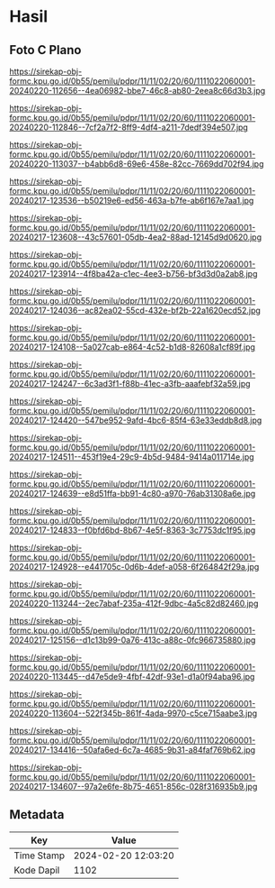 # Hasil

## Foto C Plano

https://sirekap-obj-formc.kpu.go.id/0b55/pemilu/pdpr/11/11/02/20/60/1111022060001-20240220-112656--4ea06982-bbe7-46c8-ab80-2eea8c66d3b3.jpg

https://sirekap-obj-formc.kpu.go.id/0b55/pemilu/pdpr/11/11/02/20/60/1111022060001-20240220-112846--7cf2a7f2-8ff9-4df4-a211-7dedf394e507.jpg

https://sirekap-obj-formc.kpu.go.id/0b55/pemilu/pdpr/11/11/02/20/60/1111022060001-20240220-113037--b4abb6d8-69e6-458e-82cc-7669dd702f94.jpg

https://sirekap-obj-formc.kpu.go.id/0b55/pemilu/pdpr/11/11/02/20/60/1111022060001-20240217-123536--b50219e6-ed56-463a-b7fe-ab6f167e7aa1.jpg

https://sirekap-obj-formc.kpu.go.id/0b55/pemilu/pdpr/11/11/02/20/60/1111022060001-20240217-123608--43c57601-05db-4ea2-88ad-12145d9d0620.jpg

https://sirekap-obj-formc.kpu.go.id/0b55/pemilu/pdpr/11/11/02/20/60/1111022060001-20240217-123914--4f8ba42a-c1ec-4ee3-b756-bf3d3d0a2ab8.jpg

https://sirekap-obj-formc.kpu.go.id/0b55/pemilu/pdpr/11/11/02/20/60/1111022060001-20240217-124036--ac82ea02-55cd-432e-bf2b-22a1620ecd52.jpg

https://sirekap-obj-formc.kpu.go.id/0b55/pemilu/pdpr/11/11/02/20/60/1111022060001-20240217-124108--5a027cab-e864-4c52-b1d8-82608a1cf89f.jpg

https://sirekap-obj-formc.kpu.go.id/0b55/pemilu/pdpr/11/11/02/20/60/1111022060001-20240217-124247--6c3ad3f1-f88b-41ec-a3fb-aaafebf32a59.jpg

https://sirekap-obj-formc.kpu.go.id/0b55/pemilu/pdpr/11/11/02/20/60/1111022060001-20240217-124420--547be952-9afd-4bc6-85f4-63e33eddb8d8.jpg

https://sirekap-obj-formc.kpu.go.id/0b55/pemilu/pdpr/11/11/02/20/60/1111022060001-20240217-124511--453f19e4-29c9-4b5d-9484-9414a011714e.jpg

https://sirekap-obj-formc.kpu.go.id/0b55/pemilu/pdpr/11/11/02/20/60/1111022060001-20240217-124639--e8d51ffa-bb91-4c80-a970-76ab31308a6e.jpg

https://sirekap-obj-formc.kpu.go.id/0b55/pemilu/pdpr/11/11/02/20/60/1111022060001-20240217-124833--f0bfd6bd-8b67-4e5f-8363-3c7753dc1f95.jpg

https://sirekap-obj-formc.kpu.go.id/0b55/pemilu/pdpr/11/11/02/20/60/1111022060001-20240217-124928--e441705c-0d6b-4def-a058-6f264842f29a.jpg

https://sirekap-obj-formc.kpu.go.id/0b55/pemilu/pdpr/11/11/02/20/60/1111022060001-20240220-113244--2ec7abaf-235a-412f-9dbc-4a5c82d82460.jpg

https://sirekap-obj-formc.kpu.go.id/0b55/pemilu/pdpr/11/11/02/20/60/1111022060001-20240217-125156--d1c13b99-0a76-413c-a88c-0fc966735880.jpg

https://sirekap-obj-formc.kpu.go.id/0b55/pemilu/pdpr/11/11/02/20/60/1111022060001-20240220-113445--d47e5de9-4fbf-42df-93e1-d1a0f94aba96.jpg

https://sirekap-obj-formc.kpu.go.id/0b55/pemilu/pdpr/11/11/02/20/60/1111022060001-20240220-113604--522f345b-861f-4ada-9970-c5ce715aabe3.jpg

https://sirekap-obj-formc.kpu.go.id/0b55/pemilu/pdpr/11/11/02/20/60/1111022060001-20240217-134416--50afa6ed-6c7a-4685-9b31-a84faf769b62.jpg

https://sirekap-obj-formc.kpu.go.id/0b55/pemilu/pdpr/11/11/02/20/60/1111022060001-20240217-134607--97a2e6fe-8b75-4651-856c-028f316935b9.jpg


## Metadata

| Key        | Value               |
| ---------- | ------------------- |
| Time Stamp | 2024-02-20 12:03:20 |
| Kode Dapil | 1102                |



